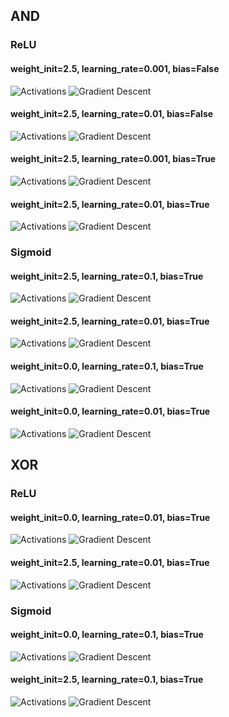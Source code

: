 ## AND

### ReLU

#### weight_init=2.5, learning_rate=0.001, bias=False
<img src="plots/activations_AND_relu_50_0-001_0-0_2.5_bFalse.gif" alt="Activations">
<img src="plots/gradientdescent_AND_relu_50_0-001_0-0_2.5_bFalse.gif" alt="Gradient Descent">

#### weight_init=2.5, learning_rate=0.01, bias=False
<img src="plots/activations_AND_relu_50_0-01_0-0_2.5_bFalse.gif" alt="Activations">
<img src="plots/gradientdescent_AND_relu_50_0-01_0-0_2.5_bFalse.gif" alt="Gradient Descent">

#### weight_init=2.5, learning_rate=0.001, bias=True
<img src="plots/activations_AND_relu_50_0-001_0-0_2.5_bTrue.gif" alt="Activations">
<img src="plots/gradientdescent_AND_relu_50_0-001_0-0_2.5_bTrue.gif" alt="Gradient Descent">

#### weight_init=2.5, learning_rate=0.01, bias=True
<img src="plots/activations_AND_relu_50_0-01_0-0_2.5_bTrue.gif" alt="Activations">
<img src="plots/gradientdescent_AND_relu_50_0-01_0-0_2.5_bTrue.gif" alt="Gradient Descent">

### Sigmoid

#### weight_init=2.5, learning_rate=0.1, bias=True
<img src="plots/activations_AND_sigmoid_100_0-1_0-0_2.5_bTrue.gif" alt="Activations">
<img src="plots/gradientdescent_AND_sigmoid_100_0-1_0-0_2.5_bTrue.gif" alt="Gradient Descent">

#### weight_init=2.5, learning_rate=0.01, bias=True
<img src="plots/activations_AND_sigmoid_100_0-01_0-0_2.5_bTrue.gif" alt="Activations">
<img src="plots/gradientdescent_AND_sigmoid_100_0-01_0-0_2.5_bTrue.gif" alt="Gradient Descent">

#### weight_init=0.0, learning_rate=0.1, bias=True
<img src="plots/activations_AND_sigmoid_100_0-1_0-0_0_bTrue.gif" alt="Activations">
<img src="plots/gradientdescent_AND_sigmoid_100_0-1_0-0_0_bTrue.gif" alt="Gradient Descent">

#### weight_init=0.0, learning_rate=0.01, bias=True
<img src="plots/activations_AND_sigmoid_100_0-01_0-0_0_bTrue.gif" alt="Activations">
<img src="plots/gradientdescent_AND_sigmoid_100_0-01_0-0_0_bTrue.gif" alt="Gradient Descent">

## XOR

### ReLU

#### weight_init=0.0, learning_rate=0.01, bias=True    
<img src="plots/activations_XOR_relu_50_0-01_0-0_0.0_bTrue.gif" alt="Activations">
<img src="plots/gradientdescent_XOR_relu_50_0-01_0-0_0.0_bTrue.gif" alt="Gradient Descent">

#### weight_init=2.5, learning_rate=0.01, bias=True    
<img src="plots/activations_XOR_relu_50_0-01_0-0_2.5_bTrue.gif" alt="Activations">
<img src="plots/gradientdescent_XOR_relu_50_0-01_0-0_2.5_bTrue.gif" alt="Gradient Descent">

### Sigmoid

#### weight_init=0.0, learning_rate=0.1, bias=True    
<img src="plots/activations_XOR_sigmoid_100_0-1_0-0_0.0_bTrue.gif" alt="Activations">
<img src="plots/gradientdescent_XOR_sigmoid_100_0-1_0-0_0.0_bTrue.gif" alt="Gradient Descent">

#### weight_init=2.5, learning_rate=0.1, bias=True    
<img src="plots/activations_XOR_sigmoid_100_0-1_0-0_2.5_bTrue.gif" alt="Activations">
<img src="plots/gradientdescent_XOR_sigmoid_100_0-1_0-0_2.5_bTrue.gif" alt="Gradient Descent">